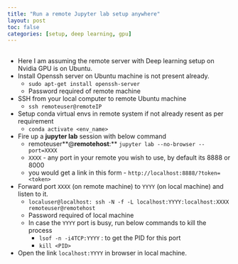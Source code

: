 ```yaml
---
title: "Run a remote Jupyter lab setup anywhere"
layout: post
toc: false
categories: [setup, deep learning, gpu]
---
```


## 

- Here I am assuming the remote server with Deep learning setup on Nvidia GPU is on Ubuntu.
- Install Openssh server on Ubuntu machine is not present already.
  - `sudo apt-get install openssh-server`
  - Password required of remote machine
- SSH from your local computer to remote Ubuntu machine
  - `ssh remoteuser@remoteIP`
- Setup conda virtual envs in remote system if not already resent as per requirement
  - `conda activate <env_name>`
- Fire up a **jupyter lab** session with below command
  - remoteuser**@**remotehost**:** `jupyter lab --no-browser --port=XXXX`
  - `XXXX` - any port in your remote you wish to use, by default its 8888 or 8000
  - you would get a link in this form -  `http://localhost:8888/?token=<token>`
- Forward port `XXXX` (on remote machine) to `YYYY` (on local machine) and listen to it.
  - `localuser@localhost: ssh -N -f -L localhost:YYYY:localhost:XXXX remoteuser@remotehost`
  - Password required of local machine
  - In case the `YYYY` port is busy, run below commands to kill the process
    - `lsof -n -i4TCP:YYYY` : to get the PID for this port
    - `kill <PID>`
- Open the link `localhost:YYYY` in browser in local machine.
